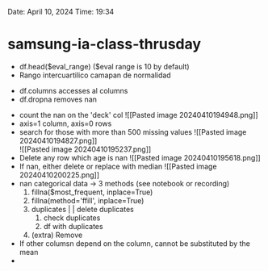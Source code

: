 Date: April 10, 2024
Time:  19:34

# samsung-ia-class-thrusday
- df.head(\$eval_range) (\$eval range is 10 by default)
- Rango intercuartilico camapan de normalidad
* df.columns accesses al columns
* df.dropna removes nan
- count the nan on the 'deck' col
	![[Pasted image 20240410194948.png]]  
- axis=1 column, axis=0 rows
- search for those with more than 500 missing values
	![[Pasted image 20240410194827.png]]  
	![[Pasted image 20240410195237.png]]
- Delete any row which age is nan
	![[Pasted image 20240410195618.png]]
- If nan, either delete or replace with median
	![[Pasted image 20240410200225.png]]
- nan categorical data -> 3 methods (see notebook or recording)
	1. fillna(\$most_frequent, inplace=True)
	2. fillna(method='ffill', inplace=True)
	3.  duplicates | | delete duplicates
		1. check duplicates
		2. df with duplicates
	4. (extra) Remove
- If other columsn depend on the column, cannot be substituted by the mean
- 